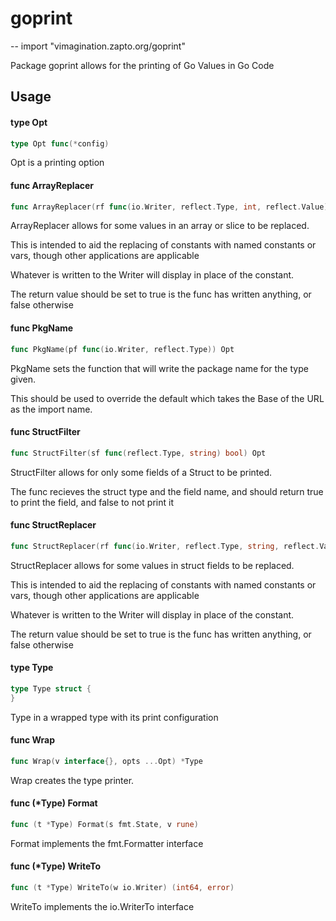 # goprint
--
    import "vimagination.zapto.org/goprint"

Package goprint allows for the printing of Go Values in Go Code

## Usage

#### type Opt

```go
type Opt func(*config)
```

Opt is a printing option

#### func  ArrayReplacer

```go
func ArrayReplacer(rf func(io.Writer, reflect.Type, int, reflect.Value) bool) Opt
```
ArrayReplacer allows for some values in an array or slice to be replaced.

This is intended to aid the replacing of constants with named constants or vars,
though other applications are applicable

Whatever is written to the Writer will display in place of the constant.

The return value should be set to true is the func has written anything, or
false otherwise

#### func  PkgName

```go
func PkgName(pf func(io.Writer, reflect.Type)) Opt
```
PkgName sets the function that will write the package name for the type given.

This should be used to override the default which takes the Base of the URL as
the import name.

#### func  StructFilter

```go
func StructFilter(sf func(reflect.Type, string) bool) Opt
```
StructFilter allows for only some fields of a Struct to be printed.

The func recieves the struct type and the field name, and should return true to
print the field, and false to not print it

#### func  StructReplacer

```go
func StructReplacer(rf func(io.Writer, reflect.Type, string, reflect.Value) bool) Opt
```
StructReplacer allows for some values in struct fields to be replaced.

This is intended to aid the replacing of constants with named constants or vars,
though other applications are applicable

Whatever is written to the Writer will display in place of the constant.

The return value should be set to true is the func has written anything, or
false otherwise

#### type Type

```go
type Type struct {
}
```

Type in a wrapped type with its print configuration

#### func  Wrap

```go
func Wrap(v interface{}, opts ...Opt) *Type
```
Wrap creates the type printer.

#### func (*Type) Format

```go
func (t *Type) Format(s fmt.State, v rune)
```
Format implements the fmt.Formatter interface

#### func (*Type) WriteTo

```go
func (t *Type) WriteTo(w io.Writer) (int64, error)
```
WriteTo implements the io.WriterTo interface
